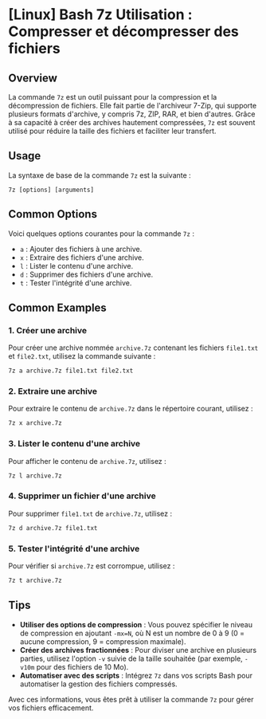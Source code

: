 # [Linux] Bash 7z Utilisation : Compresser et décompresser des fichiers

## Overview
La commande `7z` est un outil puissant pour la compression et la décompression de fichiers. Elle fait partie de l'archiveur 7-Zip, qui supporte plusieurs formats d'archive, y compris 7z, ZIP, RAR, et bien d'autres. Grâce à sa capacité à créer des archives hautement compressées, `7z` est souvent utilisé pour réduire la taille des fichiers et faciliter leur transfert.

## Usage
La syntaxe de base de la commande `7z` est la suivante :

```
7z [options] [arguments]
```

## Common Options
Voici quelques options courantes pour la commande `7z` :

- `a` : Ajouter des fichiers à une archive.
- `x` : Extraire des fichiers d'une archive.
- `l` : Lister le contenu d'une archive.
- `d` : Supprimer des fichiers d'une archive.
- `t` : Tester l'intégrité d'une archive.

## Common Examples

### 1. Créer une archive
Pour créer une archive nommée `archive.7z` contenant les fichiers `file1.txt` et `file2.txt`, utilisez la commande suivante :

```bash
7z a archive.7z file1.txt file2.txt
```

### 2. Extraire une archive
Pour extraire le contenu de `archive.7z` dans le répertoire courant, utilisez :

```bash
7z x archive.7z
```

### 3. Lister le contenu d'une archive
Pour afficher le contenu de `archive.7z`, utilisez :

```bash
7z l archive.7z
```

### 4. Supprimer un fichier d'une archive
Pour supprimer `file1.txt` de `archive.7z`, utilisez :

```bash
7z d archive.7z file1.txt
```

### 5. Tester l'intégrité d'une archive
Pour vérifier si `archive.7z` est corrompue, utilisez :

```bash
7z t archive.7z
```

## Tips
- **Utiliser des options de compression** : Vous pouvez spécifier le niveau de compression en ajoutant `-mx=N`, où N est un nombre de 0 à 9 (0 = aucune compression, 9 = compression maximale).
- **Créer des archives fractionnées** : Pour diviser une archive en plusieurs parties, utilisez l'option `-v` suivie de la taille souhaitée (par exemple, `-v10m` pour des fichiers de 10 Mo).
- **Automatiser avec des scripts** : Intégrez `7z` dans vos scripts Bash pour automatiser la gestion des fichiers compressés.

Avec ces informations, vous êtes prêt à utiliser la commande `7z` pour gérer vos fichiers efficacement.